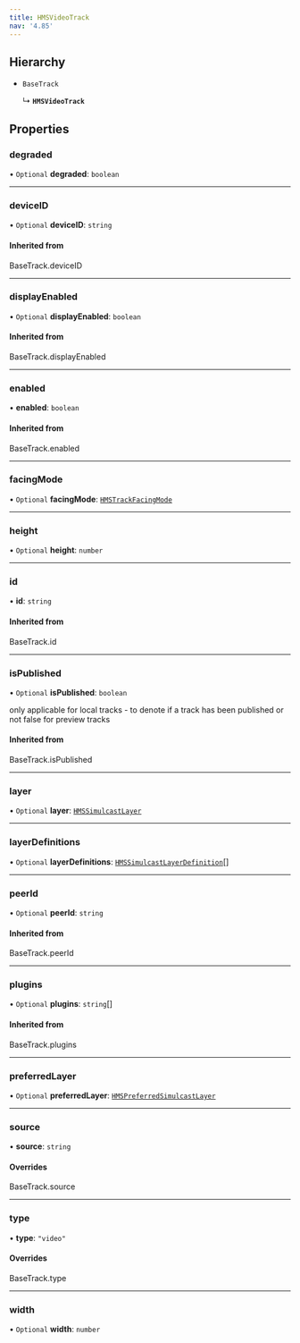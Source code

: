 ```yaml
---
title: HMSVideoTrack
nav: '4.85'
---
```


## Hierarchy

- `BaseTrack`

  ↳ **`HMSVideoTrack`**

## Properties

### degraded

• `Optional` **degraded**: `boolean`

---

### deviceID

• `Optional` **deviceID**: `string`

#### Inherited from

BaseTrack.deviceID

---

### displayEnabled

• `Optional` **displayEnabled**: `boolean`

#### Inherited from

BaseTrack.displayEnabled

---

### enabled

• **enabled**: `boolean`

#### Inherited from

BaseTrack.enabled

---

### facingMode

• `Optional` **facingMode**: [`HMSTrackFacingMode`](/api-reference/javascript/v2/home/content#hmstrackfacingmode)

---

### height

• `Optional` **height**: `number`

---

### id

• **id**: `string`

#### Inherited from

BaseTrack.id

---

### isPublished

• `Optional` **isPublished**: `boolean`

only applicable for local tracks - to denote if a track has been published or not
false for preview tracks

#### Inherited from

BaseTrack.isPublished

---

### layer

• `Optional` **layer**: [`HMSSimulcastLayer`](/api-reference/javascript/v2/enums/HMSSimulcastLayer)

---

### layerDefinitions

• `Optional` **layerDefinitions**: [`HMSSimulcastLayerDefinition`](/api-reference/javascript/v2/interfaces/HMSSimulcastLayerDefinition)[]

---

### peerId

• `Optional` **peerId**: `string`

#### Inherited from

BaseTrack.peerId

---

### plugins

• `Optional` **plugins**: `string`[]

#### Inherited from

BaseTrack.plugins

---

### preferredLayer

• `Optional` **preferredLayer**: [`HMSPreferredSimulcastLayer`](/api-reference/javascript/v2/home/content#hmspreferredsimulcastlayer)

---

### source

• **source**: `string`

#### Overrides

BaseTrack.source

---

### type

• **type**: `"video"`

#### Overrides

BaseTrack.type

---

### width

• `Optional` **width**: `number`
